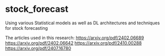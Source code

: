 # stock_forecast
Using various Statistical models as well as DL architectures and techniques for stock forecasting

The articles used in this research:
https://arxiv.org/pdf/2402.06689
https://arxiv.org/pdf/2402.06642
https://arxiv.org/pdf/2410.00288
https://arxiv.org/pdf/2407.16780
